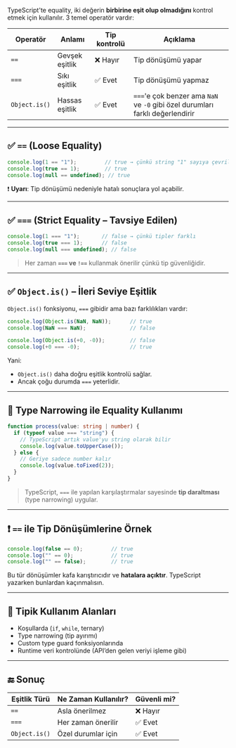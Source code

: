 
TypeScript'te equality, iki değerin **birbirine eşit olup olmadığını** kontrol etmek için kullanılır. 3 temel operatör vardır:

|Operatör|Anlamı|Tip kontrolü|Açıklama|
|---|---|---|---|
|`==`|Gevşek eşitlik|❌ Hayır|Tip dönüşümü yapar|
|`===`|Sıkı eşitlik|✅ Evet|Tip dönüşümü yapmaz|
|`Object.is()`|Hassas eşitlik|✅ Evet|`===`'e çok benzer ama `NaN` ve `-0` gibi özel durumları farklı değerlendirir|

---

## ✅ `==` (Loose Equality)

```ts
console.log(1 == "1");         // true → çünkü string "1" sayıya çevrilir
console.log(true == 1);        // true
console.log(null == undefined); // true
```

❗ **Uyarı**: Tip dönüşümü nedeniyle hatalı sonuçlara yol açabilir.

---

## ✅ `===` (Strict Equality – Tavsiye Edilen)

```ts
console.log(1 === "1");       // false → çünkü tipler farklı
console.log(true === 1);      // false
console.log(null === undefined); // false
```

> Her zaman **`===` ve `!==`** kullanmak önerilir çünkü tip güvenliğidir.

---

## ✅ `Object.is()` – İleri Seviye Eşitlik

`Object.is()` fonksiyonu, `===` gibidir ama bazı farklılıkları vardır:

```ts
console.log(Object.is(NaN, NaN));      // true
console.log(NaN === NaN);              // false

console.log(Object.is(+0, -0));        // false
console.log(+0 === -0);                // true
```

Yani:

- `Object.is()` daha doğru eşitlik kontrolü sağlar.
- Ancak çoğu durumda `===` yeterlidir.    

---

## 🎯 Type Narrowing ile Equality Kullanımı

```ts
function process(value: string | number) {
  if (typeof value === "string") {
    // TypeScript artık value'yu string olarak bilir
    console.log(value.toUpperCase());
  } else {
    // Geriye sadece number kalır
    console.log(value.toFixed(2));
  }
}
```

> TypeScript, `===` ile yapılan karşılaştırmalar sayesinde **tip daraltması** (type narrowing) uygular.

---

## ❗ `==` ile Tip Dönüşümlerine Örnek

```ts
console.log(false == 0);         // true
console.log("" == 0);            // true
console.log("" == false);        // true
```

Bu tür dönüşümler kafa karıştırıcıdır ve **hatalara açıktır**. TypeScript yazarken bunlardan kaçınmalısın.

---

## 🧠 Tipik Kullanım Alanları

- Koşullarda (`if`, `while`, ternary)
- Type narrowing (tip ayırımı)
- Custom type guard fonksiyonlarında
- Runtime veri kontrolünde (API’den gelen veriyi işleme gibi)

---

## 🔚 Sonuç

|Eşitlik Türü|Ne Zaman Kullanılır?|Güvenli mi?|
|---|---|---|
|`==`|Asla önerilmez|❌ Hayır|
|`===`|Her zaman önerilir|✅ Evet|
|`Object.is()`|Özel durumlar için|✅ Evet|
